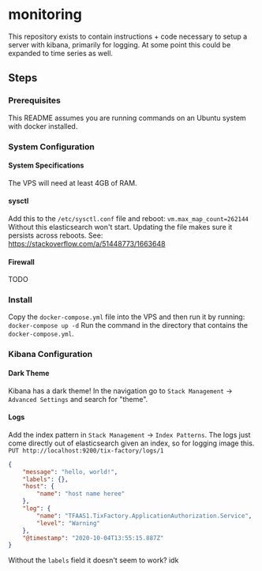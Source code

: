 # monitoring
This repository exists to contain instructions + code necessary to setup a server with kibana, primarily for logging.
At some point this could be expanded to time series as well.

## Steps
### Prerequisites
This README assumes you are running commands on an Ubuntu system with docker installed.

### System Configuration
#### System Specifications
The VPS will need at least 4GB of RAM.

#### sysctl
Add this to the `/etc/sysctl.conf` file and reboot: `vm.max_map_count=262144`
Without this elasticsearch won't start. Updating the file makes sure it persists across reboots.
See: https://stackoverflow.com/a/51448773/1663648

#### Firewall
TODO

### Install
Copy the `docker-compose.yml` file into the VPS and then run it by running: `docker-compose up -d`
Run the command in the directory that contains the `docker-compose.yml`. 

### Kibana Configuration
#### Dark Theme
Kibana has a dark theme! In the navigation go to `Stack Management` -> `Advanced Settings` and search for "theme".

#### Logs
Add the index pattern in `Stack Management` -> `Index Patterns`.
The logs just come directly out of elasticsearch given an index, so for logging image this.
`PUT http://localhost:9200/tix-factory/logs/1`
```json
{
    "message": "hello, world!",
    "labels": {},
    "host": {
        "name": "host name heree"
    },
    "log": {
        "name": "TFAAS1.TixFactory.ApplicationAuthorization.Service",
        "level": "Warning"
    },
    "@timestamp": "2020-10-04T13:55:15.887Z"
}
```

Without the `labels` field it doesn't seem to work? idk